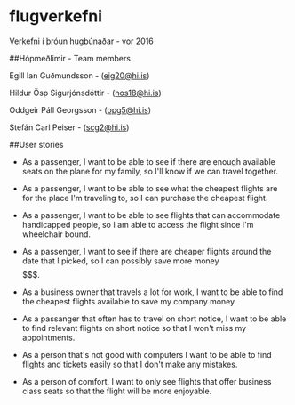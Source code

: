 # flugverkefni
Verkefni í þróun hugbúnaðar - vor 2016

##Hópmeðlimir - Team members

Egill Ian Guðmundsson - (eig20@hi.is)

Hildur Ösp Sigurjónsdóttir - (hos18@hi.is)

Oddgeir Páll Georgsson - (opg5@hi.is)

Stefán Carl Peiser - (scg2@hi.is)


##User stories
* As a passenger, I want to be able to see if there are enough available
seats on the plane for my family, so I'll know if we can travel together.  


* As a passenger, I want to be able to see what the cheapest flights are
for the place I'm traveling to, so I can purchase the cheapest flight.

* As a passenger, I want to be able to see flights that can accommodate
handicapped people, so I am able to access the flight since I'm wheelchair bound.

* As a passenger, I want to see if there are cheaper flights around the date
that I picked, so I can possibly save more money $$$$$$$.

* As a business owner that travels a lot for work, I want to be able to find the 
cheapest flights available to save my company money.

* As a passanger that often has to travel on short notice, I want to be able to 
find relevant flights on short notice so that I won't miss my appointments.

* As a person that's not good with computers I want to be able to find flights and 
tickets easily so that I don't make any mistakes.

* As a person of comfort, I want to only see flights that offer business class seats 
so that the flight will be more enjoyable.

